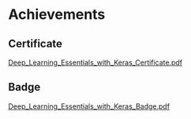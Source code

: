 

# Achievements
## Certificate
[Deep_Learning_Essentials_with_Keras_Certificate.pdf](https://prod-files-secure.s3.us-west-2.amazonaws.com/03e82b26-cccb-4906-bb56-adabcbdc0655/f5cf1405-8a02-49a4-beb6-3d50b033ba6e/Deep_Learning_Essentials_with_Keras_Certificate.pdf?X-Amz-Algorithm=AWS4-HMAC-SHA256&X-Amz-Content-Sha256=UNSIGNED-PAYLOAD&X-Amz-Credential=ASIAZI2LB466WRXQH43Y%2F20250207%2Fus-west-2%2Fs3%2Faws4_request&X-Amz-Date=20250207T221335Z&X-Amz-Expires=3600&X-Amz-Security-Token=IQoJb3JpZ2luX2VjEGYaCXVzLXdlc3QtMiJHMEUCIQDtUldBfYSEhExuwAlDsUZ%2B6URqVyNpzE0yPQp7M%2Fdd%2BAIgVMnJx2GZWcH8%2FXl6NIckOsteuHCusk68baUCzDTrITwq%2FwMIfxAAGgw2Mzc0MjMxODM4MDUiDEl61qggM%2BHA5fg0USrcA960X6jW8XzI9GWwKVRpEk2UcvyltkrQYC1zTeFFk2iYvh8XgvzRcdDqUf3XZLFEPzzts%2FnAMNCXLPiw%2BQNHnUnyF%2BTiS7Rk1mbBzQjcwecbjghUFwDVkFIrrOpwMmDacG07x%2B0w8aLGR2IFgw2jstnloE0rQWNLFAntN91enNhz0V01JmnmMDOnuuIkhxKu%2FCp8ihcwZGIjhTokUMHJayLYz5N5uaQSikF7U2FrOdDrTqKQKuK201mgFr3ZZJvTHrWzoeTL1SwAdk1XA%2F6O0w1WdqgrlFuaAK%2BPmEfefXBA9pxhaoqw6bwaidwldKjCkYfc10jtPR38JyH0IP5jWIfL6GCCpYm2XBMJvH%2B6PJbYBUhHp6RmhDcsDRpqwLm2BPPaBXAS%2FSFZC%2Fweb22289qzn7F%2F8fTqv8jhA0nw2WxANbFuM0CnPeXtqkcDCBjvLzyKtVkpgTHuNCTyvvfhYRXFd2P4kG150dzw74FGWXRI4grVn9s5oOrxQc9BjdYQh1p5xOjQZc1D052Egj%2Bf%2BczXAqsXZ5tQYnU5nqz6vhQrDQkNxc7DfEkzwk2pfZ2KF%2F2yUaiM67zZatvKClb5Ch47ac7122TM%2B6mUXze9os5eSzX7O5yC4JCH8D9yMJb%2Bmb0GOqUBH3YSFsF%2F73lxFvZ6xtVBYfIK10pOOPoUheZPQ16hs0driMlXvqBVVNzvg2nc5PSLwHiVi0P4HcgkK5vZuB%2BGv1CJJOyEKlFOMXaj9KzwvWychk1prrdL9qiK2t%2Bi7dcqdG2VMuM7fKqC0xKIO4ovZMOzomM%2BvRvn0SvOKfmyJVf3oGuhvqSrG96c1hHY8ZIDJFd1D6oGHFCWP9CGxct8Su1WMoBH&X-Amz-Signature=e5f4115d938791b48d4c0855865098837dd2108c42963f9ab6754b0cd1db9225&X-Amz-SignedHeaders=host&x-id=GetObject)
## Badge
[Deep_Learning_Essentials_with_Keras_Badge.pdf](https://prod-files-secure.s3.us-west-2.amazonaws.com/03e82b26-cccb-4906-bb56-adabcbdc0655/5c209097-6d96-477f-a031-edc11aa6225f/Deep_Learning_Essentials_with_Keras_Badge.pdf?X-Amz-Algorithm=AWS4-HMAC-SHA256&X-Amz-Content-Sha256=UNSIGNED-PAYLOAD&X-Amz-Credential=ASIAZI2LB466WRXQH43Y%2F20250207%2Fus-west-2%2Fs3%2Faws4_request&X-Amz-Date=20250207T221335Z&X-Amz-Expires=3600&X-Amz-Security-Token=IQoJb3JpZ2luX2VjEGYaCXVzLXdlc3QtMiJHMEUCIQDtUldBfYSEhExuwAlDsUZ%2B6URqVyNpzE0yPQp7M%2Fdd%2BAIgVMnJx2GZWcH8%2FXl6NIckOsteuHCusk68baUCzDTrITwq%2FwMIfxAAGgw2Mzc0MjMxODM4MDUiDEl61qggM%2BHA5fg0USrcA960X6jW8XzI9GWwKVRpEk2UcvyltkrQYC1zTeFFk2iYvh8XgvzRcdDqUf3XZLFEPzzts%2FnAMNCXLPiw%2BQNHnUnyF%2BTiS7Rk1mbBzQjcwecbjghUFwDVkFIrrOpwMmDacG07x%2B0w8aLGR2IFgw2jstnloE0rQWNLFAntN91enNhz0V01JmnmMDOnuuIkhxKu%2FCp8ihcwZGIjhTokUMHJayLYz5N5uaQSikF7U2FrOdDrTqKQKuK201mgFr3ZZJvTHrWzoeTL1SwAdk1XA%2F6O0w1WdqgrlFuaAK%2BPmEfefXBA9pxhaoqw6bwaidwldKjCkYfc10jtPR38JyH0IP5jWIfL6GCCpYm2XBMJvH%2B6PJbYBUhHp6RmhDcsDRpqwLm2BPPaBXAS%2FSFZC%2Fweb22289qzn7F%2F8fTqv8jhA0nw2WxANbFuM0CnPeXtqkcDCBjvLzyKtVkpgTHuNCTyvvfhYRXFd2P4kG150dzw74FGWXRI4grVn9s5oOrxQc9BjdYQh1p5xOjQZc1D052Egj%2Bf%2BczXAqsXZ5tQYnU5nqz6vhQrDQkNxc7DfEkzwk2pfZ2KF%2F2yUaiM67zZatvKClb5Ch47ac7122TM%2B6mUXze9os5eSzX7O5yC4JCH8D9yMJb%2Bmb0GOqUBH3YSFsF%2F73lxFvZ6xtVBYfIK10pOOPoUheZPQ16hs0driMlXvqBVVNzvg2nc5PSLwHiVi0P4HcgkK5vZuB%2BGv1CJJOyEKlFOMXaj9KzwvWychk1prrdL9qiK2t%2Bi7dcqdG2VMuM7fKqC0xKIO4ovZMOzomM%2BvRvn0SvOKfmyJVf3oGuhvqSrG96c1hHY8ZIDJFd1D6oGHFCWP9CGxct8Su1WMoBH&X-Amz-Signature=1a1e353b3b79cadb8eee9f4efacefb5fd41405267a6d1978a01acf3c7660f114&X-Amz-SignedHeaders=host&x-id=GetObject)
